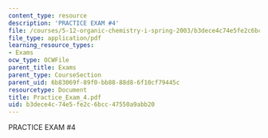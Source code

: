 ```yaml
---
content_type: resource
description: 'PRACTICE EXAM #4'
file: /courses/5-12-organic-chemistry-i-spring-2003/b3dece4c74e5fe2c6bcc47550a9abb20_Practice_Exam_4.pdf
file_type: application/pdf
learning_resource_types:
- Exams
ocw_type: OCWFile
parent_title: Exams
parent_type: CourseSection
parent_uid: 6b83069f-89f0-bb88-88d8-6f10cf79445c
resourcetype: Document
title: Practice_Exam_4.pdf
uid: b3dece4c-74e5-fe2c-6bcc-47550a9abb20
---
```

PRACTICE EXAM #4

